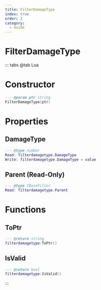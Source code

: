 ```yaml
---
title: FilterDamageType
index: true
order: 2
category:
  - Guide
---
```


# FilterDamageType

::: tabs
@tab Lua
# Constructor
```lua
--- @param ptr string
FilterDamageType(ptr)
```
# Properties
## DamageType 
```lua
--- @type number
Read: filterdamagetype.DamageType
Write: filterdamagetype.DamageType = value
```
## Parent (Read-Only)
```lua
--- @type CBaseFilter
Read: filterdamagetype.Parent
```
# Functions
## ToPtr
```lua
--- @return string
filterdamagetype:ToPtr()
```
## IsValid
```lua
--- @return bool
filterdamagetype:IsValid()
```

:::
